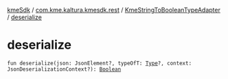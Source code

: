 [kmeSdk](../../index.md) / [com.kme.kaltura.kmesdk.rest](../index.md) / [KmeStringToBooleanTypeAdapter](index.md) / [deserialize](./deserialize.md)

# deserialize

`fun deserialize(json: JsonElement?, typeOfT: `[`Type`](https://developer.android.com/reference/java/lang/reflect/Type.html)`?, context: JsonDeserializationContext?): `[`Boolean`](https://kotlinlang.org/api/latest/jvm/stdlib/kotlin/-boolean/index.html)